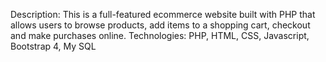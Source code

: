 Description: This is a full-featured ecommerce website built with PHP that allows users to browse products, add items to a shopping cart, checkout and make purchases online.
Technologies: PHP, HTML, CSS, Javascript, Bootstrap 4, My SQL
